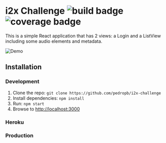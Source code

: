 # i2x Challenge ![build badge](https://travis-ci.org/pedropb/i2x-challenge.svg?branch=master) ![coverage badge](https://coveralls.io/repos/github/pedropb/i2x-challenge/badge.svg?branch=master)

This is a simple React application that has 2 views: a Login and a ListView including some audio elements and metadata.

![Demo](http://imgur.com/a/XlD97)

## Installation

### Development

1. Clone the repo: `git clone https://github.com/pedropb/i2x-challenge`
2. Install dependencies: `npm install`
3. Run: `npm start`
4. Browse to [http://localhost:3000](http://localhost:3000)

### Heroku

### Production
